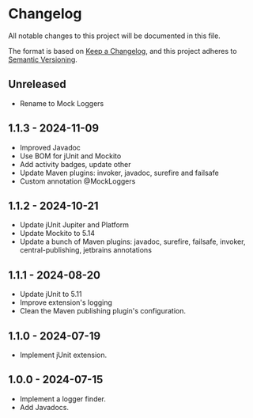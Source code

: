 # Changelog

All notable changes to this project will be documented in this file.

The format is based on [Keep a Changelog](https://keepachangelog.com/en/1.1.0/),
and this project adheres to [Semantic Versioning](https://semver.org/spec/v2.0.0.html).

## Unreleased

- Rename to Mock Loggers

## 1.1.3 - 2024-11-09

- Improved Javadoc
- Use BOM for jUnit and Mockito
- Add activity badges, update other
- Update Maven plugins: invoker, javadoc, surefire and failsafe
- Custom annotation @MockLoggers

## 1.1.2 - 2024-10-21

- Update jUnit Jupiter and Platform
- Update Mockito to 5.14
- Update a bunch of Maven plugins: javadoc, surefire, failsafe, invoker, central-publishing, jetbrains annotations

## 1.1.1 - 2024-08-20

- Update jUnit to 5.11
- Improve extension's logging
- Clean the Maven publishing plugin's configuration.

## 1.1.0 - 2024-07-19

- Implement jUnit extension.

## 1.0.0 - 2024-07-15

- Implement a logger finder.
- Add Javadocs.
